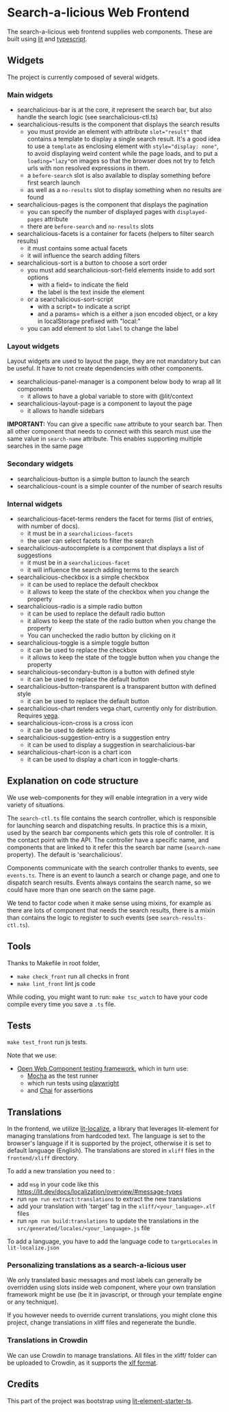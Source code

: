 # Search-a-licious Web Frontend

The search-a-licious web frontend supplies web components.
These are built using [lit](https://lit.dev) and [typescript](https://www.typescriptlang.org/).

## Widgets

The project is currently composed of several widgets.

### Main widgets

* searchalicious-bar is at the core, it represent the search bar, but also handle the search logic (see searchalicious-ctl.ts)
* searchalicious-results is the component that displays the search results
  * you must provide an element with attribute `slot="result"` that contains a template to display a single search result.
    It's a good idea to use a `template` as enclosing element with `style="display: none"`,
    to avoid displaying weird content while the page loads,
    and to put a `loading="lazy"`on images so that
    the browser does not try to fetch urls with non resolved expressions in them.
  * a `before-search` slot is also available to display something before first search launch
  * as well as a `no-results` slot to display something when no results are found
* searchalicious-pages is the component that displays the pagination
  * you can specify the number of displayed pages with `displayed-pages` attribute
  * there are `before-search` and `no-results` slots
* searchalicious-facets is a container for facets (helpers to filter search results)
  * it must contains some actual facets
  * it will influence the search adding filters
* searchalicious-sort is a button to choose a sort order
  * you must add searchalicious-sort-field elements inside to add sort options
    * with a field= to indicate the field
    * the label is the text inside the element
  * or a searchalicious-sort-script
    * with a script= to indicate a script
    * and a params= which is a either a json encoded object, 
      or a key in localStorage prefixed with "local:"
  * you can add element to slot `label` to change the label

### Layout widgets
Layout widgets are used to layout the page, they are not mandatory but can be useful.
It have to not create dependencies with other components.

* searchalicious-panel-manager is a component below body to wrap all lit components
  * it allows to have a global variable to store with @lit/context
* searchalicious-layout-page is a component to layout the page
  * it allows to handle sidebars

**IMPORTANT:**
You can give a specific `name` attribute to your search bar.
Then all other component that needs to connect with this search must use the same value in `search-name` attribute.
This enables supporting multiple searches in the same page


### Secondary widgets

* searchalicious-button is a simple button to launch the search
* searchalicious-count is a simple counter of the  number of search results


### Internal widgets
* searchalicious-facet-terms renders the facet for terms (list of entries, with number of docs).
  * it must be in a `searchalicious-facets`
  * the user can select facets to filter the search
* searchalicious-autocomplete is a component that displays a list of suggestions
  * it must be in a `searchalicious-facet`
  * it will influence the search adding terms to the search
* searchalicious-checkbox is a simple checkbox
  * it can be used to replace the default checkbox
  * it allows to keep the state of the checkbox when you change the property
* searchalicious-radio is a simple radio button
  * it can be used to replace the default radio button
  * it allows to keep the state of the radio button when you change the property
  * You can unchecked the radio button by clicking on it
* searchalicious-toggle is a simple toggle button
  * it can be used to replace the checkbox
  * it allows to keep the state of the toggle button when you change the property
* searchalicious-secondary-button is a button with defined style
  * it can be used to replace the default button
* searchalicious-button-transparent is a transparent button with defined style
  * it can be used to replace the default button
* searchalicious-chart renders vega chart, currently only for distribution. Requires [vega](https://vega.github.io/).
* searchalicious-icon-cross is a cross icon
    * it can be used to delete actions
* searchalicious-suggestion-entry is a suggestion entry
    * it can be used to display a suggestion in searchalicious-bar
* searchalicious-chart-icon is a chart icon
    * it can be used to display a chart icon in toggle-charts


## Explanation on code structure

We use web-components for they will enable integration in a very wide variety of situations.

The `search-ctl.ts` file contains the search controller, which is responsible for launching search and dispatching results. In practice this is a mixin, used by the search bar components which gets this role of controller. It is the contact point with the API.
The controller have a specific name, and components that are linked to it refer this the search bar name (`search-name` property). The default is 'searchalicious'.

Components communicate with the search controller thanks to events, see `events.ts`.
There is an event to launch a search or change page, and one to dispatch search results.
Events always contains the search name, so we could have more than one search on the same page.

We tend to factor code when it make sense using mixins,
for example as there are lots of component that needs the search results, there is a mixin than contains the logic to register to such events (see `search-results-ctl.ts`).


## Tools

Thanks to Makefile in root folder,

* `make check_front` run all checks in front
* `make lint_front` lint js code

While coding, you might want to run: `make tsc_watch` to have your code compile every time you save a `.ts` file.

## Tests

`make test_front` run js tests.

Note that we use:
* [Open Web Component testing framework](https://open-wc.org/docs/testing/testing-package/),
  which in turn use:
  * [Mocha](https://mochajs.org/) as the test runner
  * which run tests using [playwright](https://playwright.dev/)
  * and [Chai](https://www.chaijs.com/) for assertions

## Translations
In the frontend, we utilize [lit-localize](https://lit.dev/docs/localization/overview/), a library that leverages lit-element for managing translations from hardcoded text.
The language is set to the browser's language if it is supported by the project, otherwise it is set to default language (English).
The translations are stored in `xliff` files in the `frontend/xliff` directory.

To add a new translation you need to :
- add `msg` in your code like this https://lit.dev/docs/localization/overview/#message-types
- run `npm run extract:translations` to extract the new translations
- add your translation with 'target' tag in the `xliff/<your_language>.xlf` files
- run `npm run build:translations` to update the translations in the `src/generated/locales/<your_language>.js` file

To add a language, you have to add the language code to `targetLocales` in `lit-localize.json`


### Personalizing translations as a search-a-licious user

We only translated basic messages and most labels can generally be overridden using slots inside web component, where your own translation framework might be use (be it in javascript, or through your template engine or any technique).

If you however needs to override current translations, you might clone this project, change translations in xliff files and regenerate the bundle.
### Translations in Crowdin
We can use Crowdin to manage translations.
All files in the xliff/ folder can be uploaded to Crowdin, as it supports the [xlf format](https://store.crowdin.com/xliff).

## Credits

This part of the project was bootstrap using [lit-element-starter-ts](https://github.com/lit/lit-element-starter-ts/).
